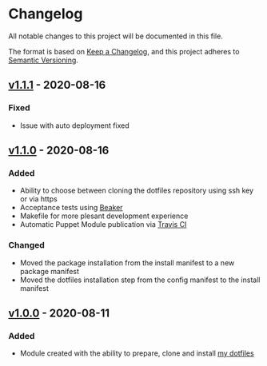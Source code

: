 # Changelog
All notable changes to this project will be documented in this file.

The format is based on [Keep a Changelog](https://keepachangelog.com/en/1.0.0/),
and this project adheres to [Semantic Versioning](https://semver.org/spec/v2.0.0.html).

## [v1.1.1] - 2020-08-16
### Fixed
- Issue with auto deployment fixed

## [v1.1.0] - 2020-08-16
### Added
- Ability to choose between cloning the dotfiles repository using ssh key or via https
- Acceptance tests using [Beaker](https://github.com/voxpupuli/beaker)
- Makefile for more plesant development experience
- Automatic Puppet Module publication via [Travis CI](https://travis-ci.com/)

### Changed
- Moved the package installation from the install manifest to a new package manifest
- Moved the dotfiles installation step from the config manifest to the install manifest

## [v1.0.0] - 2020-08-11
### Added
- Module created with the ability to prepare, clone and install [my dotfiles](https://github.com/eirikur-ari/dotfiles)

[v1.1.1]: https://github.com/eirikur-ari/puppet-dotfiles/compare/v1.0.0...v1.1.1
[v1.1.0]: https://github.com/eirikur-ari/puppet-dotfiles/compare/v1.0.0...v1.1.0
[v1.0.0]: https://github.com/eirikur-ari/puppet-dotfiles/releases/tag/v1.0.0